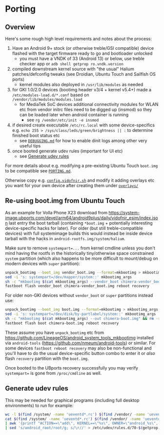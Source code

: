 # Porting

## Overview
Here's some rough high level requirements and notes about the process:
1. Have an Android 9+ stock (or otherwise treble/GSI compatible) device flashed with the target
   firmware ready to go and bootloader unlocked
   - you must have a VNDK of 33 (Android 13) or below, use treble checker app or
     `adb shell getprop ro.vndk.version`
2. compiled downstream kernel source with "the usual" Halium patches/defconfig tweaks (see Droidian,
   Ubuntu Touch and Sailfish OS ports)
   - kernel modules also deployed in `/usr/lib/modules` as needed
3. for GKI 1.0/2.0 devices (bootimg header v3/4 + kernel v5.4+) made a `/etc/modules-load.d/*.conf`
   based on `/vendor/lib/modules/modules.load`
   - for MediaTek SoC devices additional connectivity modules for WLAN etc from vendor initrc files
     need to be digged up (insmod) so they can be loaded later when android container is running
     - see `rg /vendor/etc/init -e insmod`
4. if desired create executable `/etc/rc.local` with some device-specifics e.g.
   `echo 255 > /sys/class/leds/green/brightness || :` to determine finished boot status etc
   - see [`DEBUGGING.md`](DEBUGGING.md) for how to enable dinit logs among other very useful tips
5. once booted generate udev rules (important for UI etc)
   - see [Generate udev rules](PORTING.md#generate-udev-rules)

For more details about e.g. modifying a pre-existing Ubuntu Touch `boot.img` to be compatible see
[`PORTING.md`](PORTING.md).

Otherwise copy e.g. [`config.vidofnir.sh`](config.vidofnir.sh) and modify it adding overlays etc you
want for your own device after creating them under [`overlays/`](overlays/)


## Re-using boot.img from Ubuntu Touch
As an example for Volla Phone X23 download from https://system-image.ubports.com/devel/arm64/android9plus/daily/vidofnir_esim/index.json
last entry the boot tarball (containing `*boot.img` + potentially interesting device-specific hacks
for later). For older (but still treble-compatible devices) with full systemimage builds this would
instead be inside device tarball with the hacks in `android-rootfs.img/system/halium`.

Make sure to remove `systempart=...` from kernel cmdline unless you don't mind having the rootfs in
the historically tiny/otherwise space constrained `system` partition (which also happens to be more
difficult to mount/debug on modern devices with `super` partition):
```sh
unpack_bootimg --boot_img vendor_boot.img --format=mkbootimg > mkbootimg_args
sed -i 's: systempart=/dev/mapper/system::' mkbootimg_args
sh -c "mkbootimg $(cat mkbootimg_args) --vendor_boot chimera-vendor_boot.img" && rm -r out mkbootimg_args
fastboot flash vendor_boot chimera-vendor_boot.img reboot recovery
```
For older non-GKI devices without `vendor_boot` or `super` partitions instead use:
```sh
unpack_bootimg --boot_img boot.img --format=mkbootimg > mkbootimg_args
sed -i 's: systempart=/dev/disk/by-partlabel/system::' mkbootimg_args
sh -c "mkbootimg $(cat mkbootimg_args) --out chimera-boot.img" && rm -r out mkbootimg_args
fastboot flash boot chimera-boot.img reboot recovery
```
These assume you have `unpack_bootimg` etc from https://github.com/LineageOS/android_system_tools_mkbootimg
installed via `android-tools` (https://github.com/nmeum/android-tools) or similar. For some devices
`fastboot reboot recovery` may also be non-functional and you'll have to do the usual device-specific
button combo to enter it or *also* flash `recovery` partition with the `boot.img`.

Once booted to the UBports recovery successfully you may verify `systempart=` is gone from
`/proc/cmdline` as well.


## Generate udev rules
This may be needed for graphical programs (including full desktop environments) to run for example:
```sh
wc -l $(find /system/ -name 'ueventd*.rc') $(find /vendor/ -name 'ueventd*.rc')
cat $(find /system/ -name 'ueventd*.rc') $(find /vendor/ -name 'ueventd*.rc') | grep '^/dev' | sed 's:^/dev/::' \
| awk '{printf "ACTION==\"add\", KERNEL==\"%s\", OWNER=\"android_%s\", GROUP=\"android_%s\", MODE=\"%s\"\n",$1,$3,$4,$2}' \
| sed 's/android_root/root/g; s/\r//' > /etc/udev/rules.d/70-$(getprop ro.product.vendor.device).rules
```
